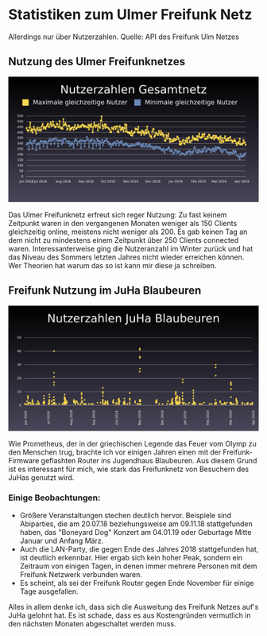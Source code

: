 # Statistiken zum Ulmer Freifunk Netz

Allerdings nur über Nutzerzahlen. Quelle: API des Freifunk Ulm Netzes

## Nutzung des Ulmer Freifunknetzes

![Nutzung des Ulmer Freifunknetzes](plots/stats-gesamt-new.png)

Das Ulmer Freifunknetz erfreut sich reger Nutzung: Zu fast keinem Zeitpunkt waren in den vergangenen Monaten weniger als 150 Clients gleichzeitig online, meistens nicht weniger als 200. Es gab keinen Tag an dem nicht zu mindestens einem Zeitpunkt über 250 Clients connected waren. Interessanterweise ging die Nutzeranzahl im Winter zurück und hat das Niveau des Sommers letzten Jahres nicht wieder erreichen können. Wer Theorien hat warum das so ist kann mir diese ja schreiben.

## Freifunk Nutzung im JuHa Blaubeuren

![Nutzung des Freifunknetzes am Knotenpunk "JuHa_Blaubeuren"](plots/stats-juha-new.png)

Wie Prometheus, der in der griechischen Legende das Feuer vom Olymp zu den Menschen trug, brachte ich vor einigen Jahren einen mit der Freifunk-Firmware geflashten Router ins Jugendhaus Blaubeuren. Aus diesem Grund ist es interessant für mich, wie stark das Freifunknetz von Besuchern des JuHas genutzt wird.

### Einige Beobachtungen:

- Größere Veranstaltungen stechen deutlich hervor. Beispiele sind Abiparties, die am 20.07.18 beziehungsweise am 09.11.18 stattgefunden haben, das "Boneyard Dog" Konzert am 04.01.19 oder Geburtage Mitte Januar und Anfang März.
- Auch die LAN-Party, die gegen Ende des Jahres 2018 stattgefunden hat, ist deutlich erkennbar. Hier ergab sich kein hoher Peak, sondern ein Zeitraum von einigen Tagen, in denen immer mehrere Personen mit dem Freifunk Netzwerk verbunden waren.
- Es scheint, als sei der Freifunk Router gegen Ende November für einige Tage ausgefallen.

Alles in allem denke ich, dass sich die Ausweitung des Freifunk Netzes auf's JuHa gelohnt hat. Es ist schade, dass es aus Kostengründen vermutlich in den nächsten Monaten abgeschaltet werden muss.
